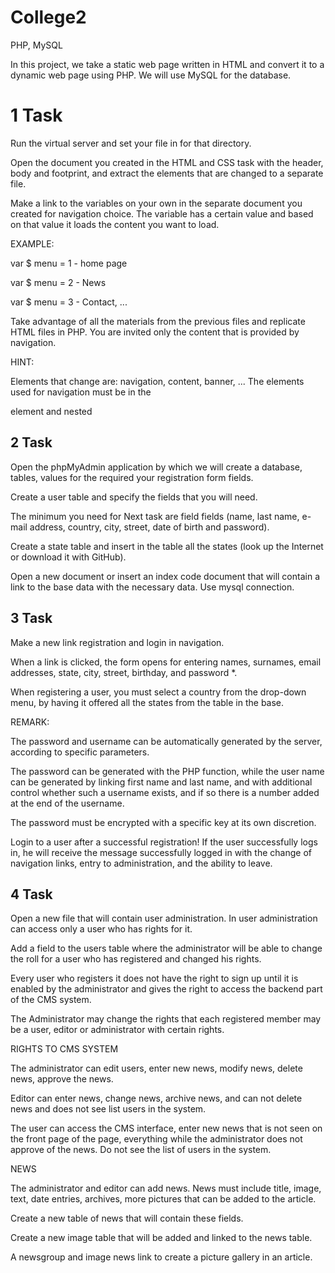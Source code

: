 # College2
PHP, MySQL

In this project, we take a static web page written in HTML and convert it to a dynamic web page using PHP. We will use MySQL for the database.

# 1 Task
Run the virtual server and set your file in for that directory.

Open the document you created in the HTML and CSS task with the header, body and footprint, and extract the elements that are changed to a separate file.

Make a link to the variables on your own in the separate document you created for navigation choice. The variable has a certain value and based on that value it loads the content you want to load.



EXAMPLE:

var $ menu = 1 - home page

var $ menu = 2 - News

var $ menu = 3 - Contact, ...

Take advantage of all the materials from the previous files and replicate HTML files in PHP. You are invited only the content that is provided by navigation.



HINT:

Elements that change are: navigation, content, banner, ...
The elements used for navigation must be in the <nav> element and nested

# 2 Task
Open the phpMyAdmin application by which we will create a database, tables, values for the required your registration form fields.

Create a user table and specify the fields that you will need. 

The minimum you need for Next task are field fields (name, last name, e-mail address, country, city, street, date of birth and password).

Create a state table and insert in the table all the states (look up the Internet or download it with GitHub).

Open a new document or insert an index code document that will contain a link to the base data with the necessary data. Use mysql connection.


# 3 Task
Make a new link registration and login in navigation. 

When a link is clicked, the form opens for entering names, surnames, email addresses, state, city, street, birthday, and password *.

When registering a user, you must select a country from the drop-down menu, by having it
offered all the states from the table in the base.


REMARK:

The password and username can be automatically generated by the server, according to specific parameters.

The password can be generated with the PHP function, while the user name can be generated by linking
first name and last name, and with additional control whether such a username exists, and if so
there is a number added at the end of the username.

The password must be encrypted with a specific key at its own discretion.

Login to a user after a successful registration! If the user successfully logs in, he will receive the message
successfully logged in with the change of navigation links, entry to administration, and the ability to leave.

# 4 Task
Open a new file that will contain user administration. In user administration can access only a user who has rights for it. 

Add a field to the users table where the administrator will be able to change the roll for a user who has registered and changed his rights. 

Every user who registers it does not have the right to sign up until it is enabled by the administrator and gives the right to access the backend part of the CMS system.

The Administrator may change the rights that each registered member may be a user, editor or administrator with certain rights.



RIGHTS TO CMS SYSTEM

The administrator can edit users, enter new news, modify news, delete news, approve the news.

Editor can enter news, change news, archive news, and can not delete news and does not see list users in the system.

The user can access the CMS interface, enter new news that is not seen on the front page of the page, everything
while the administrator does not approve of the news. Do not see the list of users in the system.



NEWS

The administrator and editor can add news. News must include title, image, text, date entries, archives, more pictures that can be added to the article.

Create a new table of news that will contain these fields.

Create a new image table that will be added and linked to the news table.

A newsgroup and image news link to create a picture gallery in an article.

